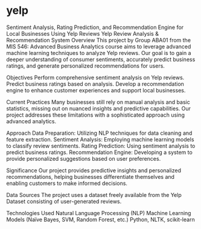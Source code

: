 # yelp
Sentiment Analysis, Rating Prediction, and Recommendation Engine for Local Businesses Using Yelp Reviews 
Yelp Review Analysis & Recommendation System
Overview
This project by Group ABA01 from the MIS 546: Advanced Business Analytics course aims to leverage advanced machine learning techniques to analyze Yelp reviews. Our goal is to gain a deeper understanding of consumer sentiments, accurately predict business ratings, and generate personalized recommendations for users.

Objectives
Perform comprehensive sentiment analysis on Yelp reviews.
Predict business ratings based on analysis.
Develop a recommendation engine to enhance customer experiences and support local businesses.

Current Practices
Many businesses still rely on manual analysis and basic statistics, missing out on nuanced insights and predictive capabilities. Our project addresses these limitations with a sophisticated approach using advanced analytics.

Approach
Data Preparation: Utilizing NLP techniques for data cleaning and feature extraction.
Sentiment Analysis: Employing machine learning models to classify review sentiments.
Rating Prediction: Using sentiment analysis to predict business ratings.
Recommendation Engine: Developing a system to provide personalized suggestions based on user preferences.

Significance
Our project provides predictive insights and personalized recommendations, helping businesses differentiate themselves and enabling customers to make informed decisions.

Data Sources
The project uses a dataset freely available from the Yelp Dataset consisting of user-generated reviews.

Technologies Used
Natural Language Processing (NLP)
Machine Learning Models (Naïve Bayes, SVM, Random Forest, etc.)
Python, NLTK, scikit-learn
